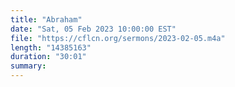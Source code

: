```yaml
---
title: "Abraham"
date: "Sat, 05 Feb 2023 10:00:00 EST"
file: "https://cflcn.org/sermons/2023-02-05.m4a"
length: "14385163"
duration: "30:01"
summary: 
---
```

